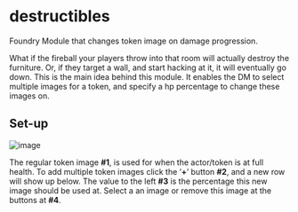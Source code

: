 # destructibles
Foundry Module that changes token image on damage progression.

What if the fireball your players throw into that room will actually destroy the furniture. Or, if they target a wall, and start hacking at it, it will eventually go down. This is the main idea behind this module. It enables the DM to select multiple images for a token, and specify a hp percentage to change these images on.

## Set-up

![image](https://user-images.githubusercontent.com/8543541/162648259-e9f7da2e-8938-4a02-9c71-1c93eb06cc5f.png)

The regular token image **#1**, is used for when the actor/token is at full health. To add multiple token images click the ‘**+**’ button **#2**, and a new row will show up below. The value to the left **#3** is the percentage this new image should be used at. Select a an image or remove this image at the buttons at **#4**.
